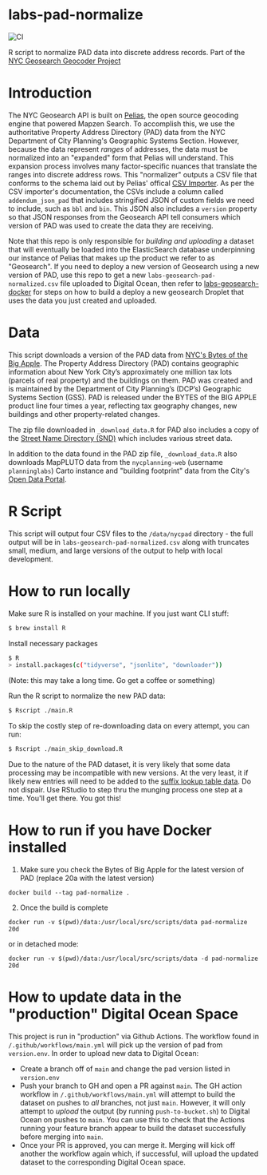 # labs-pad-normalize 
![CI](https://github.com/NYCPlanning/labs-geosearch-pad-normalize/workflows/CI/badge.svg)

R script to normalize PAD data into discrete address records.  Part of the [NYC Geosearch Geocoder Project](https://geosearch.planninglabs.nyc/)

# Introduction
The NYC Geosearch API is built on [Pelias](https://www.pelias.io/), the open source geocoding engine that powered Mapzen Search. To accomplish this, we use the authoritative Property Address Directory (PAD) data from the NYC Department of City Planning's Geographic Systems Section. However, because the data represent _ranges_ of addresses, the data must be normalized into an "expanded" form that Pelias will understand. This expansion process involves many factor-specific nuances that translate the ranges into discrete address rows. This "normalizer" outputs a CSV file that conforms to the schema laid out by Pelias' offical [CSV Importer](https://github.com/pelias/csv-importer). As per the CSV importer's documentation, the CSVs include a column called `addendum_json_pad` that includes stringified JSON of custom fields we need to include, such as `bbl` and `bin`. This JSON also includes a `version` property so that JSON responses from the Geosearch API tell consumers which version of PAD was used to create the data they are receiving.

Note that this repo is only responsible for _building and uploading_ a dataset that will eventually be loaded into the ElasticSearch database underpinning our instance of Pelias that makes up the product we refer to as "Geosearch". If you need to deploy a new version of Geosearch using a new version of PAD, use this repo to get a new `labs-geosearch-pad-normalized.csv` file uploaded to Digital Ocean, then refer to [labs-geosearch-docker](https://github.com/NYCPlanning/labs-geosearch-docker) for steps on how to build a deploy a new geosearch Droplet that uses the data you just created and uploaded.


# Data
This script downloads a version of the PAD data from [NYC's Bytes of the Big Apple](https://www1.nyc.gov/site/planning/data-maps/open-data.page). The Property Address Directory (PAD) contains geographic information about New York City’s approximately one million tax lots (parcels of real property) and the buildings on them.  PAD was created and is maintained by the Department of City Planning’s (DCP’s) Geographic Systems Section (GSS).  PAD is released under the BYTES of the BIG APPLE product line four times a year, reflecting tax geography changes, new buildings and other property-related changes.

The zip file downloaded in `_download_data.R` for PAD also includes a copy of the [Street Name Directory (SND)](https://www.nyc.gov/site/planning/data-maps/open-data.page#snd) which includes various street data.

In addition to the data found in the PAD zip file, `_download_data.R` also downloads MapPLUTO data from the `nycplanning-web` (username `planninglabs`) Carto instance and "building footprint" data from the City's [Open Data Portal](https://data.cityofnewyork.us/Housing-Development/Building-Footprints/nqwf-w8eh).

# R Script
This script will output four CSV files to the `/data/nycpad` directory - the full output will be in `labs-geosearch-pad-normalized.csv` along with truncates small, medium, and large versions of the output to help with local development.
# How to run locally
Make sure R is installed on your machine. If you just want CLI stuff:
```sh
$ brew install R
```
Install necessary packages
```sh
$ R
> install.packages(c("tidyverse", "jsonlite", "downloader"))
```
(Note: this may take a long time. Go get a coffee or something)

Run the R script to normalize the new PAD data:
```sh
$ Rscript ./main.R
```

To skip the costly step of re-downloading data on every attempt, you can run:
```sh
$ Rscript ./main_skip_download.R
```

Due to the nature of the PAD dataset, it is very likely that some data processing may be incompatible with new versions. At the very least, it if likely new entries will need to be added to the [suffix lookup table data](https://github.com/NYCPlanning/labs-geosearch-pad-normalize/blob/main/suffix_lookup.csv). Do not dispair. Use RStudio to step thru the munging process one step at a time. You'll get there. You got this!

# How to run if you have Docker installed
1. Make sure you check the Bytes of Big Apple for the latest version of PAD (replace 20a with the latest version)
```
docker build --tag pad-normalize .
```
2. Once the build is complete
```
docker run -v $(pwd)/data:/usr/local/src/scripts/data pad-normalize 20d
```
or in detached mode:
```
docker run -v $(pwd)/data:/usr/local/src/scripts/data -d pad-normalize 20d
```
# How to update data in the "production" Digital Ocean Space
This project is run in "production" via Github Actions. The workflow found in `/.github/workflows/main.yml`  will pick up the version of pad from `version.env`. In order to upload new data to Digital Ocean:
* Create a branch off of `main` and change the pad version listed in `version.env`
* Push your branch to GH and open a PR against `main`. The GH action workflow in `/.github/workflows/main.yml` will attempt to build the dataset on pushes to _all_ branches, not just `main`. However, it will only attempt to _upload_ the output (by running `push-to-bucket.sh`) to Digital Ocean on pushes to `main`. You can use this to check that the Actions running your feature branch appear to build the dataset successfully before merging into `main`.
* Once your PR is approved, you can merge it. Merging will kick off another the workflow again which, if successful, will upload the updated dataset to the corresponding Digital Ocean space.

